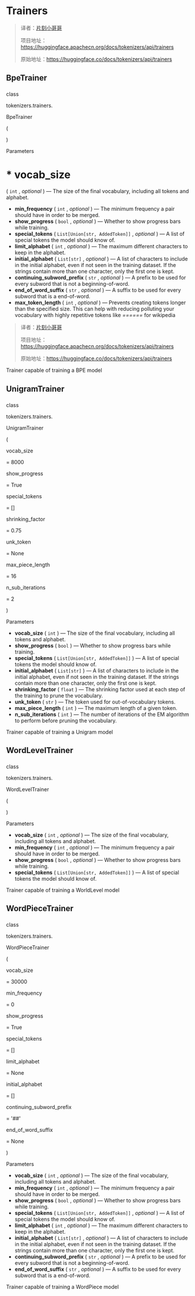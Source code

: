 # Trainers

> 译者：[片刻小哥哥](https://github.com/jiangzhonglian)
>
> 项目地址：<https://huggingface.apachecn.org/docs/tokenizers/api/trainers>
>
> 原始地址：<https://huggingface.co/docs/tokenizers/api/trainers>


## BpeTrainer




### 




 class
 

 tokenizers.trainers.
 

 BpeTrainer




 (
 

 )
 


 Parameters
 


# * **vocab\_size** 
 (
 `int` 
 ,
 *optional* 
 ) —
The size of the final vocabulary, including all tokens and alphabet.
* **min\_frequency** 
 (
 `int` 
 ,
 *optional* 
 ) —
The minimum frequency a pair should have in order to be merged.
* **show\_progress** 
 (
 `bool` 
 ,
 *optional* 
 ) —
Whether to show progress bars while training.
* **special\_tokens** 
 (
 `List[Union[str, AddedToken]]` 
 ,
 *optional* 
 ) —
A list of special tokens the model should know of.
* **limit\_alphabet** 
 (
 `int` 
 ,
 *optional* 
 ) —
The maximum different characters to keep in the alphabet.
* **initial\_alphabet** 
 (
 `List[str]` 
 ,
 *optional* 
 ) —
A list of characters to include in the initial alphabet, even
if not seen in the training dataset.
If the strings contain more than one character, only the first one
is kept.
* **continuing\_subword\_prefix** 
 (
 `str` 
 ,
 *optional* 
 ) —
A prefix to be used for every subword that is not a beginning-of-word.
* **end\_of\_word\_suffix** 
 (
 `str` 
 ,
 *optional* 
 ) —
A suffix to be used for every subword that is a end-of-word.
* **max\_token\_length** 
 (
 `int` 
 ,
 *optional* 
 ) —
Prevents creating tokens longer than the specified size.
This can help with reducing polluting your vocabulary with
highly repetitive tokens like
 *======* 
 for wikipedia
> 译者：[片刻小哥哥](https://github.com/jiangzhonglian)
>
> 项目地址：<https://huggingface.apachecn.org/docs/tokenizers/api/trainers>
>
> 原始地址：<https://huggingface.co/docs/tokenizers/api/trainers>


 Trainer capable of training a BPE model
 


## UnigramTrainer




### 




 class
 

 tokenizers.trainers.
 

 UnigramTrainer




 (
 


 vocab\_size
 
 = 8000
 




 show\_progress
 
 = True
 




 special\_tokens
 
 = []
 




 shrinking\_factor
 
 = 0.75
 




 unk\_token
 
 = None
 




 max\_piece\_length
 
 = 16
 




 n\_sub\_iterations
 
 = 2
 



 )
 


 Parameters
 




* **vocab\_size** 
 (
 `int` 
 ) —
The size of the final vocabulary, including all tokens and alphabet.
* **show\_progress** 
 (
 `bool` 
 ) —
Whether to show progress bars while training.
* **special\_tokens** 
 (
 `List[Union[str, AddedToken]]` 
 ) —
A list of special tokens the model should know of.
* **initial\_alphabet** 
 (
 `List[str]` 
 ) —
A list of characters to include in the initial alphabet, even
if not seen in the training dataset.
If the strings contain more than one character, only the first one
is kept.
* **shrinking\_factor** 
 (
 `float` 
 ) —
The shrinking factor used at each step of the training to prune the
vocabulary.
* **unk\_token** 
 (
 `str` 
 ) —
The token used for out-of-vocabulary tokens.
* **max\_piece\_length** 
 (
 `int` 
 ) —
The maximum length of a given token.
* **n\_sub\_iterations** 
 (
 `int` 
 ) —
The number of iterations of the EM algorithm to perform before
pruning the vocabulary.


 Trainer capable of training a Unigram model
 


## WordLevelTrainer




### 




 class
 

 tokenizers.trainers.
 

 WordLevelTrainer




 (
 

 )
 


 Parameters
 




* **vocab\_size** 
 (
 `int` 
 ,
 *optional* 
 ) —
The size of the final vocabulary, including all tokens and alphabet.
* **min\_frequency** 
 (
 `int` 
 ,
 *optional* 
 ) —
The minimum frequency a pair should have in order to be merged.
* **show\_progress** 
 (
 `bool` 
 ,
 *optional* 
 ) —
Whether to show progress bars while training.
* **special\_tokens** 
 (
 `List[Union[str, AddedToken]]` 
 ) —
A list of special tokens the model should know of.


 Trainer capable of training a WorldLevel model
 


## WordPieceTrainer




### 




 class
 

 tokenizers.trainers.
 

 WordPieceTrainer




 (
 


 vocab\_size
 
 = 30000
 




 min\_frequency
 
 = 0
 




 show\_progress
 
 = True
 




 special\_tokens
 
 = []
 




 limit\_alphabet
 
 = None
 




 initial\_alphabet
 
 = []
 




 continuing\_subword\_prefix
 
 = '##'
 




 end\_of\_word\_suffix
 
 = None
 



 )
 


 Parameters
 




* **vocab\_size** 
 (
 `int` 
 ,
 *optional* 
 ) —
The size of the final vocabulary, including all tokens and alphabet.
* **min\_frequency** 
 (
 `int` 
 ,
 *optional* 
 ) —
The minimum frequency a pair should have in order to be merged.
* **show\_progress** 
 (
 `bool` 
 ,
 *optional* 
 ) —
Whether to show progress bars while training.
* **special\_tokens** 
 (
 `List[Union[str, AddedToken]]` 
 ,
 *optional* 
 ) —
A list of special tokens the model should know of.
* **limit\_alphabet** 
 (
 `int` 
 ,
 *optional* 
 ) —
The maximum different characters to keep in the alphabet.
* **initial\_alphabet** 
 (
 `List[str]` 
 ,
 *optional* 
 ) —
A list of characters to include in the initial alphabet, even
if not seen in the training dataset.
If the strings contain more than one character, only the first one
is kept.
* **continuing\_subword\_prefix** 
 (
 `str` 
 ,
 *optional* 
 ) —
A prefix to be used for every subword that is not a beginning-of-word.
* **end\_of\_word\_suffix** 
 (
 `str` 
 ,
 *optional* 
 ) —
A suffix to be used for every subword that is a end-of-word.


 Trainer capable of training a WordPiece model